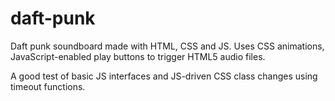 # daft-punk
Daft punk soundboard made with HTML, CSS and JS. Uses CSS animations, JavaScript-enabled play buttons to trigger HTML5 audio files.

A good test of basic JS interfaces and JS-driven CSS class changes using timeout functions.

